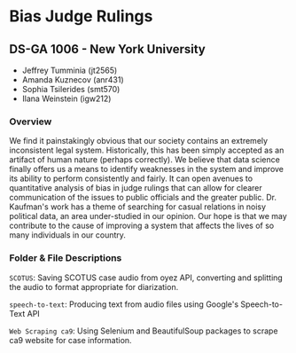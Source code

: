 # Bias Judge Rulings
## DS-GA 1006 - New York University 
- Jeffrey Tumminia (jt2565)
- Amanda Kuznecov (anr431)
- Sophia Tsilerides (smt570)
- Ilana Weinstein (igw212)

### Overview
We find it painstakingly obvious that our society contains an extremely inconsistent legal system. Historically, this has been simply accepted as an artifact of human nature (perhaps correctly). We believe that data science finally offers us a means to identify weaknesses in the system and improve its ability to perform consistently and fairly. It can open avenues to quantitative analysis of bias in judge rulings that can allow for clearer communication of the issues to public officials and the greater public. Dr. Kaufman's work has a theme of searching for casual relations in noisy political data, an area under-studied in our opinion. Our hope is that we may contribute to the cause of improving a system that affects the lives of so many individuals in our country. 

### Folder & File Descriptions

`SCOTUS`: Saving SCOTUS case audio from oyez API, converting and splitting the audio to format appropriate for diarization. 

`speech-to-text`: Producing text from audio files using Google's Speech-to-Text API

`Web Scraping ca9`: Using Selenium and BeautifulSoup packages to scrape ca9 website for case information. 
